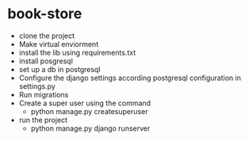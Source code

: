 # book-store

- clone the project
- Make virtual enviorment
- install the lib using requirements.txt
- install posgresql
- set up a db in postgresql
- Configure the django settings according postgresql configuration in settings.py
- Run migrations
- Create a super user using the command
  - python manage.py createsuperuser
- run the project 
  - python manage.py django runserver